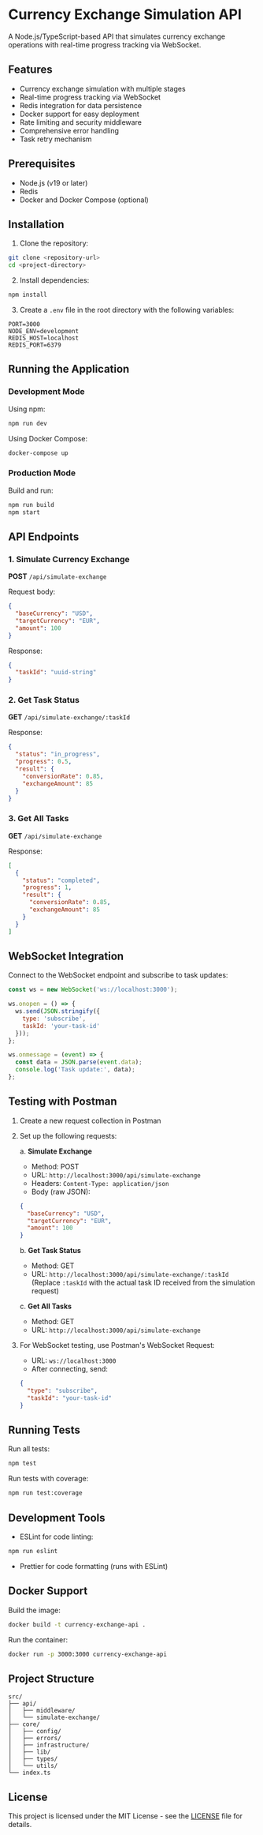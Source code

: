 # Currency Exchange Simulation API

A Node.js/TypeScript-based API that simulates currency exchange operations with real-time progress tracking via WebSocket.

## Features

- Currency exchange simulation with multiple stages
- Real-time progress tracking via WebSocket
- Redis integration for data persistence
- Docker support for easy deployment
- Rate limiting and security middleware
- Comprehensive error handling
- Task retry mechanism

## Prerequisites

- Node.js (v19 or later)
- Redis
- Docker and Docker Compose (optional)

## Installation

1. Clone the repository:
```bash
git clone <repository-url>
cd <project-directory>
```

2. Install dependencies:
```bash
npm install
```

3. Create a `.env` file in the root directory with the following variables:
```env
PORT=3000
NODE_ENV=development
REDIS_HOST=localhost
REDIS_PORT=6379
```

## Running the Application

### Development Mode

Using npm:
```bash
npm run dev
```

Using Docker Compose:
```bash
docker-compose up
```

### Production Mode

Build and run:
```bash
npm run build
npm start
```

## API Endpoints

### 1. Simulate Currency Exchange

**POST** `/api/simulate-exchange`

Request body:
```json
{
  "baseCurrency": "USD",
  "targetCurrency": "EUR",
  "amount": 100
}
```

Response:
```json
{
  "taskId": "uuid-string"
}
```

### 2. Get Task Status

**GET** `/api/simulate-exchange/:taskId`

Response:
```json
{
  "status": "in_progress",
  "progress": 0.5,
  "result": {
    "conversionRate": 0.85,
    "exchangeAmount": 85
  }
}
```

### 3. Get All Tasks

**GET** `/api/simulate-exchange`

Response:
```json
[
  {
    "status": "completed",
    "progress": 1,
    "result": {
      "conversionRate": 0.85,
      "exchangeAmount": 85
    }
  }
]
```

## WebSocket Integration

Connect to the WebSocket endpoint and subscribe to task updates:

```javascript
const ws = new WebSocket('ws://localhost:3000');

ws.onopen = () => {
  ws.send(JSON.stringify({
    type: 'subscribe',
    taskId: 'your-task-id'
  }));
};

ws.onmessage = (event) => {
  const data = JSON.parse(event.data);
  console.log('Task update:', data);
};
```

## Testing with Postman

1. Create a new request collection in Postman

2. Set up the following requests:

   a. **Simulate Exchange**
   - Method: POST
   - URL: `http://localhost:3000/api/simulate-exchange`
   - Headers: `Content-Type: application/json`
   - Body (raw JSON):
   ```json
   {
     "baseCurrency": "USD",
     "targetCurrency": "EUR",
     "amount": 100
   }
   ```

   b. **Get Task Status**
   - Method: GET
   - URL: `http://localhost:3000/api/simulate-exchange/:taskId`
   (Replace `:taskId` with the actual task ID received from the simulation request)

   c. **Get All Tasks**
   - Method: GET
   - URL: `http://localhost:3000/api/simulate-exchange`

3. For WebSocket testing, use Postman's WebSocket Request:
   - URL: `ws://localhost:3000`
   - After connecting, send:
   ```json
   {
     "type": "subscribe",
     "taskId": "your-task-id"
   }
   ```

## Running Tests

Run all tests:
```bash
npm test
```

Run tests with coverage:
```bash
npm run test:coverage
```

## Development Tools

- ESLint for code linting:
```bash
npm run eslint
```

- Prettier for code formatting (runs with ESLint)

## Docker Support

Build the image:
```bash
docker build -t currency-exchange-api .
```

Run the container:
```bash
docker run -p 3000:3000 currency-exchange-api
```

## Project Structure

```
src/
├── api/
│   ├── middleware/
│   └── simulate-exchange/
├── core/
│   ├── config/
│   ├── errors/
│   ├── infrastructure/
│   ├── lib/
│   ├── types/
│   └── utils/
└── index.ts
```

## License

This project is licensed under the MIT License - see the [LICENSE](LICENSE) file for details.


